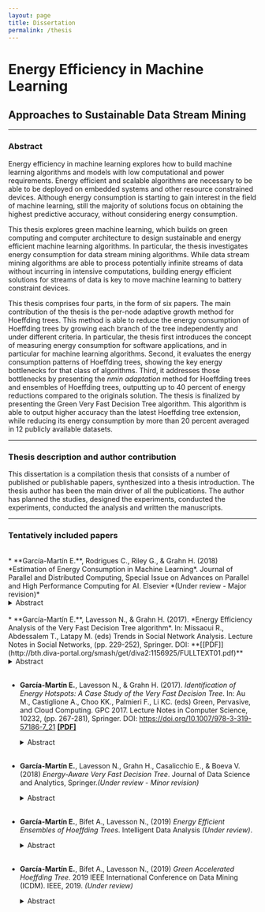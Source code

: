 ```yaml
---
layout: page
title: Dissertation
permalink: /thesis
---
```


# Energy Efficiency in Machine Learning
## Approaches to Sustainable Data Stream Mining

---
### Abstract


Energy efficiency in machine learning explores how to build machine learning algorithms and models with low computational and power requirements.
Energy efficient and scalable algorithms are necessary to be able to be deployed on embedded systems and other resource constrained devices.
Although energy consumption is starting to gain interest in the field of machine learning, still the majority of solutions focus on obtaining the highest predictive accuracy, without considering energy consumption.

This thesis explores green machine learning, which builds on green computing and computer architecture to design sustainable and energy efficient machine learning algorithms.
In particular, the thesis investigates energy consumption for data stream mining algorithms.
While data stream mining algorithms are able to process potentially infinite streams of data without incurring in intensive computations, building energy efficient solutions for streams of data is key to move machine learning to battery constraint devices.

This thesis comprises four parts, in the form of six papers.
The main contribution of the thesis is the per-node adaptive growth method for Hoeffding trees. This method is able to reduce the energy consumption of Hoeffding trees by growing each branch of the tree independently and under different criteria.
In particular, the thesis first introduces the concept of measuring energy consumption for software applications, and in particular for machine learning algorithms.
Second, it evaluates the energy consumption patterns of Hoeffding trees, showing the key energy bottlenecks for that class of algorithms.
Third, it addresses those bottlenecks by presenting the *nmin adaptation* method for Hoeffding trees and ensembles of Hoeffding trees, outputting up to 40 percent of energy reductions compared to the originals solution.
The thesis is finalized by presenting the Green Very Fast Decision Tree algorithm. This algorithm is able to output higher accuracy than the latest Hoeffding tree extension, while reducing its energy consumption by more than 20 percent averaged in 12 publicly available datasets.

---
### Thesis description and author contribution
This dissertation is a compilation thesis that consists of a number of published or publishable papers, synthesized into a thesis introduction.
The thesis author has been the main driver of all the publications. The author has planned the studies, designed the experiments, conducted the experiments, conducted the analysis and written the manuscripts.

---

### Tentatively included papers   
<br/>
* **García-Martín E.**, Rodrigues C., Riley G., & Grahn H.  (2018)  *Estimation of Energy Consumption in Machine Learning*. Journal of Parallel and Distributed Computing, Special Issue on Advances on Parallel and High Performance Computing for AI. Elsevier *(Under review - Major revision)*
  <details>
  <summary>Abstract</summary>
  Energy consumption has been widely studied in the computer architecture field for decades. While the adoption of energy as a metric in machine learning is emerging, the majority of research is still primarily focused on obtaining high levels of accuracy without any computational constraint. We believe that one of the reasons for this lack of interest is due to their lack of familiarity with approaches to evaluate energy consumption. To address this challenge, we present a review of the different approaches to estimate energy consumption in general and machine learning applications in particular. Our goal is to provide useful guidelines to the machine learning community giving them the fundamental knowledge to use and build specific energy estimation methods for machine learning algorithms. We also present the latest software tools that gives energy estimation values, together with two use cases that enhance the study of energy consumption in machine learning.
  </details><br/>
* **García-Martín E.**, Lavesson N., & Grahn H. (2017).  *Energy Efficiency Analysis of the Very Fast Decision Tree algorithm*. In: Missaoui R., Abdessalem T., Latapy M. (eds) Trends in Social Network Analysis. Lecture Notes in Social Networks, (pp. 229-252), Springer. DOI: <https://doi.org/10.1007/978-3-319-53420-6_10>   **[[PDF]](http://bth.diva-portal.org/smash/get/diva2:1156925/FULLTEXT01.pdf)**
  <details>
  <summary>Abstract</summary>
  Data mining algorithms are usually designed to optimize a trade-off between predictive accuracy and computational efficiency. This paper introduces energy consumption and energy efficiency as important factors to consider during data
  mining algorithm analysis and evaluation. We conducted an experiment to illustrate how energy consumption and accuracy are affected when varying the parameters of the Very Fast Decision Tree (VFDT) algorithm. These results are compared with a theoretical analysis on the algorithm, indicating that energy consumption is affected by the parameters design and that it can be reduced significantly while maintaining accuracy.
  </details><br/>

* **García-Martín E.**, Lavesson N., & Grahn H. (2017). *Identification of Energy Hotspots: A Case Study of the Very Fast Decision Tree*.  In: Au M., Castiglione A., Choo KK., Palmieri F., Li KC. (eds) Green, Pervasive, and Cloud Computing. GPC 2017. Lecture Notes in Computer Science, 10232, (pp. 267-281), Springer. DOI: <https://doi.org/10.1007/978-3-319-57186-7_21> **[[PDF]](http://bth.diva-portal.org/smash/get/diva2:1156958/FULLTEXT01.pdf)**
  <details>
  <summary>Abstract</summary>
  Large-scale data centers account for a significant share of
  the energy consumption in many countries. Machine learning technology requires intensive workloads and thus drives requirements for lots of
  power and cooling capacity in data centers. It is time to explore green
  machine learning. The aim of this paper is to profile a machine learning
  algorithm with respect to its energy consumption and to determine the
  causes behind this consumption. The first scalable machine learning algorithm able to handle large volumes of streaming data is the Very Fast
  Decision Tree (VFDT), which outputs competitive results in comparison
  to algorithms that analyze data from static datasets. Our objectives are
  to: (i) establish a methodology that profiles the energy consumption of
  decision trees at the function level, (ii) apply this methodology in an experiment to obtain the energy consumption of the VFDT, (iii) conduct
  a fine-grained analysis of the functions that consume most of the energy,
  providing an understanding of that consumption, (iv) analyze how different parameter settings can significantly reduce the energy consumption.
  The results show that by addressing the most energy intensive part of
  the VFDT, the energy consumption can be reduced up to a 74.3%
  </details><br/>


* **García-Martín E.**, Lavesson N., Grahn H., Casalicchio E., & Boeva V. (2018)  *Energy-Aware Very Fast Decision Tree*. Journal of Data Science and Analytics, Springer.*(Under review - Minor revision)*
  <details>
  <summary>Abstract</summary>
  Recently machine learning researchers are designing algorithms that can run in embedded and mobile devices, which introduces additional constraints compared to traditional algorithm design approaches.
  One of these constraints is energy consumption, which directly translates to battery capacity for these devices.
  Streaming algorithms, such as the Very Fast Decision Tree (VFDT), are designed to run in such devices due to their high velocity and low memory requirements. However, they have not been designed with an energy efficiency focus.
  This paper addresses this challenge by presenting the nmin adaptation method, which reduces the energy consumption of the VFDT algorithm with only minor effects on accuracy.
  nmin adaptation allows the algorithm to grow faster in those branches where there is more confidence to create a split, and delays the split on the less confident branches. This removes unnecessary computations related to checking for splits but maintains similar levels of accuracy.
  We have conducted extensive experiments on 29 public datasets, showing that the VFDT with nmin adaptation consumes up to 31% less energy than the original VFDT, and up to 96% less energy than the CVFDT (VFDT adapted for concept drift scenarios), trading off up to 1.7 percent of accuracy.
  </details><br/>


* **García-Martín E.**, Bifet A., Lavesson N., (2019) *Energy Efficient Ensembles of Hoeffding Trees*. Intelligent Data Analysis *(Under review)*.
  <details>
  <summary>Abstract</summary>
  <p>

  ```Energy consumption reduction has been an increasing trend in machine
  learning over the past few years due to its socio-ecological importance. In new challenging areas such as edge computing, energy consumption and predictive accuracy are key variables during algorithm design and implementation. State-of- the-art stream mining algorithms are able to create highly accurate predictions in real-time while adhering to low computational requirements to run in edge devices. This is the case of ensembles of Hoeffding trees. While these algorithms obtain high levels of accuracy, that is done at a substantial energy cost. This paper introduces the nmin adaptation method to ensembles of Hoeffding tree algorithms,
  to further reduce their energy consumption without sacrificing accuracy. We have evaluated the energy efficiency and accuracy of the nmin adaptation
  method on five different ensembles of Hoeffding trees under 11 publicly available datasets.
  The results show that we are able to reduce the energy consumption significantly,
  by 21 % on average, affecting accuracy by less than one percent on average.
  ```
  </p>
  </details><br/>

* **García-Martín E.**, Bifet A., Lavesson N., (2019) *Green Accelerated Hoeffding Tree*. 2019 IEEE International Conference on Data Mining (ICDM). IEEE, 2019. *(Under review)*
  <details>
  <summary>Abstract</summary>
  Stream mining algorithms are able to produce highly accurate models in real time, without strong computational demands. This is the case of the Hoeffding tree algorithm. Recent extensions to this algorithm focus on increasing predictive accuracy, but at the cost of a higher energy consumption. This paper presents the Green Accelerated Hoeffding Tree (GAHT) algorithm, which is able to achieve same levels of accuracy as the latest Hoeffding tree extension, i.e. Extremely Very Fast Decision Tree (EFDT), while reducing its energy consumption. In particular, the GAHT algorithm is able to reduce the energy consumption of the EFDT by 26 percent, averaged on 12 publicly available datasets, with minimal effect on accuracy.
  </details>

